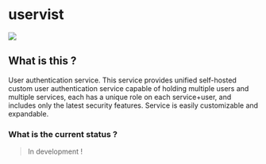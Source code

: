 # uservist

![](https://markiian-benovskyi.com/wp-content/uploads/2020/02/uservist-logo.png)

## What is this ?

User authentication service. This service provides unified self-hosted custom user authentication service capable of holding multiple users and multiple services, each has a unique role on each service+user, and includes only the latest security features. Service is easily customizable and expandable.

### What is the current status ?

 > In development !